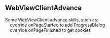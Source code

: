 ## WebViewClientAdvance
Some WebViewClient advance skills, such as:<br/>
&nbsp;&nbsp;&nbsp;&nbsp;override onPageStarted to add ProgressDialog<br/>
&nbsp;&nbsp;&nbsp;&nbsp;override onPageFinished to get cookies<p>
